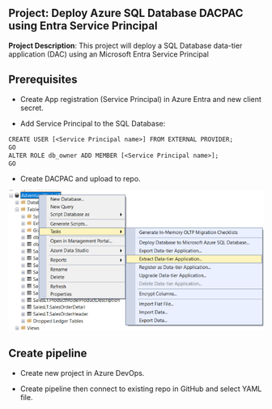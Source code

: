 ## Project: Deploy Azure SQL Database DACPAC using Entra Service Principal

**Project Description**: This project will deploy a SQL Database data-tier application (DAC) using an Microsoft Entra Service Principal

## Prerequisites

* Create App registration (Service Principal) in Azure Entra and new client secret.

* Add Service Principal to the SQL Database:

```
CREATE USER [<Service Principal name>] FROM EXTERNAL PROVIDER;
GO
ALTER ROLE db_owner ADD MEMBER [<Service Principal name>];
GO
```
* Create DACPAC and upload to repo.

![Create DACPAC](/screenshots/ExtractData-tierApplication.png)


## Create pipeline

* Create new project in Azure DevOps.

* Create pipeline then connect to existing repo in GitHub and select YAML file.